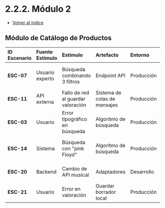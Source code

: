 # 2.2.2. Módulo 2
- [Volver al índice](/2/2.md)

## Módulo de Catálogo de Productos

| ID Escenario | Fuente Estímulo | Estímulo | Artefacto | Entorno | Respuesta | Medida de Respuesta |
| :--- | :--- | :--- | :--- | :--- | :--- | :--- |
| **ESC-07** | Usuario experto | Búsqueda combinando 3 filtros | Endpoint API | Producción | Resultados paginados en menos de 3s | 99% de precisión |
| **ESC-11** | API externa | Fallo de red al guardar valoración | Sistema de colas de mensajes | Producción | Reintentos automáticos de guardado | Notificación: "Sincronizado" |
| **ESC-03** | Usuario | Error tipográfico en búsqueda | Algoritmo de búsqueda | Producción | Sugerencia: "¿Quisiste decir: ...?" | 90% de correcciones |
| **ESC-14** | Sistema | Búsqueda con "pink Floyd" | Algoritmo de búsqueda | Producción | Sugerencia: "¿Quisiste decir: 'Pink Floyd'?" | 90% de correcciones |
| **ESC-20** | Backend | Cambio de API musical | Adaptadores | Desarrollo | Actualización sin afectar el frontend | 0 errores en pruebas unitarias |
| **ESC-21** | Usuario | Error en valoración | Guardar borrador local | Producción | Notificación: "Borrador guardado" | 100% de borrado |